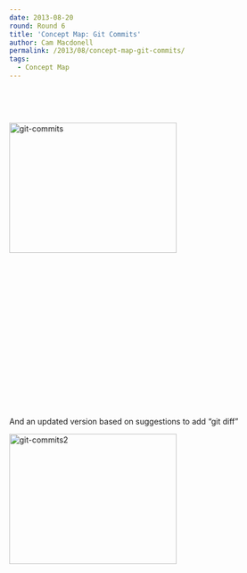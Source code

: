 ```yaml
---
date: 2013-08-20
round: Round 6
title: 'Concept Map: Git Commits'
author: Cam Macdonell
permalink: /2013/08/concept-map-git-commits/
tags:
  - Concept Map
---
```

&nbsp;

&nbsp;

[<img class="size-medium wp-image-3986 alignleft" alt="git-commits" src="/training-course/uploads/2013/08/git-commits-300x233.png" width="300" height="233" />][1]

&nbsp;

&nbsp;

&nbsp;

&nbsp;

&nbsp;

&nbsp;

&nbsp;

&nbsp;

&nbsp;

And an updated version based on suggestions to add &#8220;git diff&#8221;

[<img class="alignnone size-medium wp-image-4088" alt="git-commits2" src="/training-course/uploads/2013/08/git-commits2-300x233.png" width="300" height="233" />][2]

 [1]: /training-course/uploads/2013/08/git-commits.png
 [2]: /training-course/uploads/2013/08/git-commits2.png
